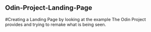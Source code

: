 ## Odin-Project-Landing-Page

#Creating a Landing Page by looking at the example The Odin Project provides and trying to remake what is being seen.

